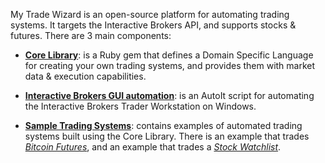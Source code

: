 My Trade Wizard is an open-source platform for automating trading systems.  It targets the Interactive Brokers API, and supports stocks & futures.  There are 3 main components:

- [**Core Library**](https://github.com/zskolnik/My-Trade-Wizard/tree/master/Core%20Library): is a Ruby gem that defines a Domain Specific Language for creating your own trading systems, and provides them with market data & execution capabilities.

- [**Interactive Brokers GUI automation**](https://github.com/zskolnik/My-Trade-Wizard/tree/master/Interactive%20Brokers%20GUI%20automation): is an AutoIt script for automating the Interactive Brokers Trader Workstation on Windows.

- [**Sample Trading Systems**](https://github.com/zskolnik/My-Trade-Wizard/tree/master/Sample%20Trading%20Systems): contains examples of automated trading systems built using the Core Library.  There is an example that trades [*Bitcoin Futures*](https://github.com/zskolnik/My-Trade-Wizard/tree/master/Sample%20Trading%20Systems/Bitcoin%20Futures), and an example that trades a [*Stock Watchlist*](https://github.com/zskolnik/My-Trade-Wizard/tree/master/Sample%20Trading%20Systems/Stock%20Watchlist).
